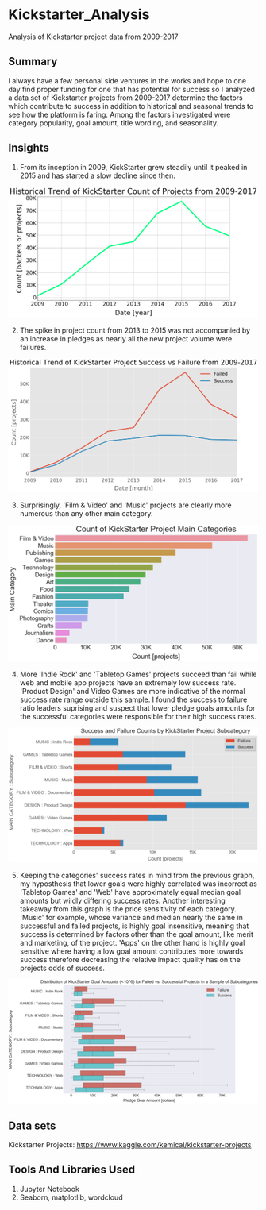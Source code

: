 # Kickstarter_Analysis
Analysis of Kickstarter project data from 2009-2017


## Summary 
I always have a few personal side ventures in the works and hope to one day find proper funding for one that has potential for success so I analyzed a data set of Kickstarter projects from 2009-2017 determine the factors which contribute to success in addition to historical and seasonal trends to see how the platform is faring. Among the factors investigated were category popularity, goal amount, title wording, and seasonality.

## Insights


  
1. From its inception in 2009, KickStarter grew steadily until it peaked in 2015 and has started a slow decline since then.
<p align="center">
  <img src="https://github.com/GregMurray30/Kickstarter_Analysis/blob/master/year_trend.png" title="Historical Trend">
</p>


2.  The spike in project count from 2013 to 2015 was not accompanied by an increase in pledges as nearly all the new project volume were failures.
<p align="center">
  <img src="https://github.com/GregMurray30/Kickstarter_Analysis/blob/master/succ_fail_by_year.png" title="Success and Failure Trends">
</p>


3. Surprisingly, 'Film & Video' and 'Music' projects are clearly more numerous than any other main category. 
<p align="center">
  <img src="https://github.com/GregMurray30/Kickstarter_Analysis/blob/master/main_category_cnt.png" title="Main Category Counts">
</p>


4. More 'Indie Rock' and 'Tabletop Games' projects succeed than fail while web and mobile app projects have an extremely low success rate. 'Product Design' and Video Games are more indicative of the normal success rate range outside this sample. I found the success to failure ratio leaders suprising and suspect that lower pledge goals amounts for the successful categories were responsible for their high success rates.
<p align="center">
  <img src="https://github.com/GregMurray30/Kickstarter_Analysis/blob/master/succ_v_fail_subcat.png" title="Success vs Failure by Subcategory">
</p>


5. Keeping the categories' success rates in mind from the previous graph, my hyposthesis that lower goals were highly correlated was incorrect as 'Tabletop Games' and 'Web' have approximately equal median goal amounts but wildly differing success rates. Another interesting takeaway from this graph is the price sensitivity of each category. 'Music' for example, whose variance and median nearly the same in successful and failed projects, is highly goal insensitive, meaning that success is determined by factors other than the goal amount, like merit and marketing, of the project. 'Apps' on the other hand is highly goal sensitive where having a low goal amount contributes more towards success therefore decreasing the relative impact quality has on the projects odds of success.
<p align="center">
  <img src="https://github.com/GregMurray30/Kickstarter_Analysis/blob/master/dist_succ_v_fail_subcat.png" title="Goal Amount Distribution by Subcategory">
</p>


## Data sets
Kickstarter Projects: https://www.kaggle.com/kemical/kickstarter-projects
## Tools And Libraries Used
1. Jupyter Notebook
2. Seaborn, matplotlib, wordcloud
